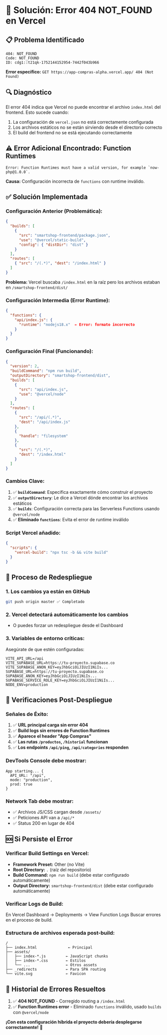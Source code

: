# 🚨 Solución: Error 404 NOT_FOUND en Vercel

## 📋 Problema Identificado
```
404: NOT_FOUND
Code: NOT_FOUND
ID: cdg1::t21qk-1752144152954-7442f043b966
```

**Error específico:** `GET https://app-compras-alpha.vercel.app/ 404 (Not Found)`

## 🔍 Diagnóstico
El error 404 indica que Vercel no puede encontrar el archivo `index.html` del frontend. Esto sucede cuando:
1. La configuración de `vercel.json` no está correctamente configurada
2. Los archivos estáticos no se están sirviendo desde el directorio correcto
3. El build del frontend no se está ejecutando correctamente

## ⚠️ Error Adicional Encontrado: Function Runtimes
```
Error: Function Runtimes must have a valid version, for example `now-php@1.0.0`.
```
**Causa:** Configuración incorrecta de `functions` con runtime inválido.

## ✅ Solución Implementada

### **Configuración Anterior (Problemática):**
```json
{
  "builds": [
    {
      "src": "smartshop-frontend/package.json", 
      "use": "@vercel/static-build",
      "config": { "distDir": "dist" }
    }
  ],
  "routes": [
    { "src": "/(.*)", "dest": "/index.html" }
  ]
}
```
**Problema:** Vercel buscaba `/index.html` en la raíz pero los archivos estaban en `/smartshop-frontend/dist/`

### **Configuración Intermedia (Error Runtime):**
```json
{
  "functions": {
    "api/index.js": {
      "runtime": "nodejs18.x"  ← Error: formato incorrecto
    }
  }
}
```

### **Configuración Final (Funcionando):**
```json
{
  "version": 2,
  "buildCommand": "npm run build",
  "outputDirectory": "smartshop-frontend/dist",
  "builds": [
    {
      "src": "api/index.js",
      "use": "@vercel/node"
    }
  ],
  "routes": [
    {
      "src": "/api/(.*)",
      "dest": "/api/index.js"
    },
    {
      "handle": "filesystem"
    },
    {
      "src": "/(.*)",
      "dest": "/index.html"
    }
  ]
}
```

### **Cambios Clave:**
1. ✅ **`buildCommand`**: Especifica exactamente cómo construir el proyecto
2. ✅ **`outputDirectory`**: Le dice a Vercel dónde encontrar los archivos estáticos
3. ✅ **`builds`**: Configuración correcta para las Serverless Functions usando `@vercel/node`
4. ✅ **Eliminado `functions`**: Evita el error de runtime inválido

### **Script Vercel añadido:**
```json
{
  "scripts": {
    "vercel-build": "npx tsc -b && vite build"
  }
}
```

## 🚀 Proceso de Redespliegue

### **1. Los cambios ya están en GitHub**
```bash
git push origin master ✅ Completado
```

### **2. Vercel detectará automáticamente los cambios**
- O puedes forzar un redespliegue desde el Dashboard

### **3. Variables de entorno críticas:**
Asegúrate de que estén configuradas:
```
VITE_API_URL=/api
VITE_SUPABASE_URL=https://tu-proyecto.supabase.co
VITE_SUPABASE_ANON_KEY=eyJhbGciOiJIUzI1NiIs...
SUPABASE_URL=https://tu-proyecto.supabase.co
SUPABASE_ANON_KEY=eyJhbGciOiJIUzI1NiIs...
SUPABASE_SERVICE_ROLE_KEY=eyJhbGciOiJIUzI1NiIs...
NODE_ENV=production
```

## 🎯 Verificaciones Post-Despliegue

### **Señales de Éxito:**
1. ✅ **URL principal carga sin error 404**
2. ✅ **Build logs sin errores de Function Runtimes**
3. ✅ **Aparece el header "App Compras"**
4. ✅ **Las rutas `/productos`, `/historial` funcionan**
5. ✅ **Los endpoints `/api/ping`, `/api/categories` responden**

### **DevTools Console debe mostrar:**
```
App starting... {
  API_URL: "/api",
  mode: "production", 
  prod: true
}
```

### **Network Tab debe mostrar:**
- ✅ Archivos JS/CSS cargan desde `/assets/`
- ✅ Peticiones API van a `/api/*`
- ✅ Status 200 en lugar de 404

## 🆘 Si Persiste el Error

### **Verificar Build Settings en Vercel:**
- **Framework Preset:** Other (no Vite)
- **Root Directory:** `.` (raíz del repositorio)
- **Build Command:** `npm run build` (debe estar configurado automáticamente)
- **Output Directory:** `smartshop-frontend/dist` (debe estar configurado automáticamente)

### **Verificar Logs de Build:**
En Vercel Dashboard → Deployments → View Function Logs
Buscar errores en el proceso de build.

### **Estructura de archivos esperada post-build:**
```
/
├── index.html              ← Principal
├── assets/
│   ├── index-*.js         ← JavaScript chunks
│   ├── index-*.css        ← Estilos
│   └── ...                ← Otros assets
├── _redirects             ← Para SPA routing
└── vite.svg               ← Favicon
```

## 📝 Historial de Errores Resueltos

1. ✅ **404 NOT_FOUND** - Corregido routing a `/index.html`
2. ✅ **Function Runtimes error** - Eliminado `functions` inválido, usado `builds` con `@vercel/node`

**¡Con esta configuración híbrida el proyecto debería desplegarse correctamente!** 🎉 